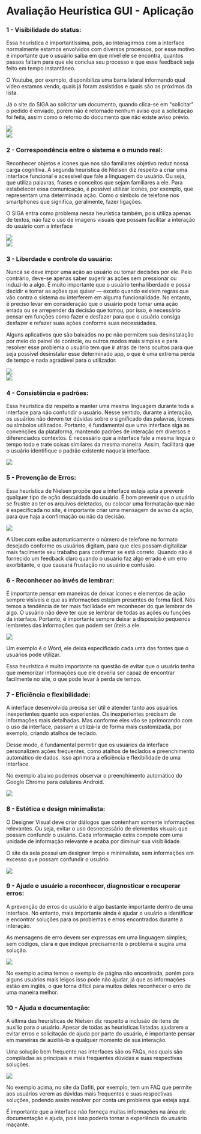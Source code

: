 # Avaliação Heurística GUI - Aplicação

<h3>1 - Visibilidade do status: </h3>
<p>Essa heurística é importantíssima, pois, ao interagirmos com a interface normalmente estamos envolvidos com diversos processos, por esse motivo é importante que o usuário saiba em que nível ele se encontra, quantos passos faltam para que ele conclua seu processo e que esse feedback seja feito em tempo instantâneo.</p>
<p>O Youtube, por exemplo, disponibiliza uma barra lateral informando qual vídeo estamos vendo, quais já foram assistidos e quais são os próximos da lista.
</p>
<p>Já o site do SIGA ao solicitar um documento, quando clica-se em "solicitar" o pedido é enviado, porém não é
retornado nenhum aviso que a solicitação foi feita, assim como o retorno do documento que não existe aviso prévio.</p>

<img src = "Imagens/heuristica01.png"><br>
<img src = "Imagens/heuristica01ruim.png"><br>

<h3>2 - Correspondência entre o sistema e o mundo real: </h3>
<p>Reconhecer objetos e ícones que nos são familiares objetivo reduz nossa carga cognitiva. A segunda heurística de Nielsen diz respeito a criar uma interface funcional e acessível que fale a linguagem do usuário. Ou seja, que utiliza palavras, frases e conceitos que sejam familiares a ele. Para estabelecer essa comunicação, é possível utilizar ícones, por exemplo, que representam uma determinada ação. Como o símbolo de telefone nos smartphones que significa, geralmente, fazer ligações.</p>
<p>O SIGA entra como problema nessa heurística também, pois utiliza apenas de textos, não faz o uso de imagens
visuais que possam facilitar a interação do usuário com a interface</p>

<img src = "Imagens/heuristica02.png"><br>
<img src = "Imagens/heuristica02ruim.png"><br>

<h3>3 - Liberdade e controle do usuário:</h3>
<p>Nunca se deve impor uma ação ao usuário ou tomar decisões por ele. Pelo contrário, deve-se apenas saber sugerir as ações sem pressionar ou induzi-lo a algo. É muito importante que o usuário tenha liberdade e possa decidir e tomar as ações que quiser — exceto quando existem regras que vão contra o sistema ou interferem em alguma funcionalidade. No entanto, é preciso levar em consideração que o usuário pode tomar uma ação errada ou se arrepender da decisão que tomou, por isso, é necessário pensar em funções como fazer e desfazer para que o usuário consiga desfazer e refazer suas ações conforme suas necessidades.</p>
<p>Alguns aplicativos que são baixados no pc não permitem sua desinstalação por meio do painel de controle, ou outros modos mais simples e para resolver esse problema o usuário tem que ir atrás de itens ocultos para que seja possível desinstalar esse determinado app, o que é uma extrema perda de tempo e nada agradável para o utilizador.</p>

<img src = "Imagens/heuristica03.png"><br>
<img src = "Imagens/heuristica03ruim.png"><br>

<h3>4 - Consistência e padrões:</h3>
<p>Essa heurística diz respeito a manter uma mesma linguagem durante toda a interface para não confundir o usuário. Nesse sentido, durante a interação, os usuários não devem ter dúvidas sobre o significado das palavras, ícones ou símbolos utilizados. Portanto, é fundamental que uma interface siga as convenções da plataforma, mantendo padrões de interação em diversos e diferenciados contextos. É necessário que a interface fale a mesma língua o tempo todo e trate coisas similares da mesma maneira. Assim, facilitará que o usuário identifique o padrão existente naquela interface.</p>

<img src = "Imagens/heuristica04.png"><br>

<h3>5 - Prevenção de Erros:</h3>
<p>Essa heurística de Nielsen propõe que a interface esteja apta a prevenir qualquer tipo de ação descuidada do usuário. É bom prevenir que o usuário se frustre ao ter os arquivos deletados, ou colocar uma formatação que não é especificada no site, é importante criar uma mensagem de aviso da ação, para que haja a confirmação ou não da decisão.</p>

<img src = "Imagens/heuristica05.png"><br>

<p>A Uber.com exibe automaticamente o número de telefone no formato desejado conforme os usuários digitam, para que eles possam digitalizar mais facilmente seu trabalho para confirmar se está correto. Quando não é fornecido um feedback claro quando o usuário faz algo errado é um erro exorbitante, o que causará frustação no usuário e confusão.</p>

<h3>6 - Reconhecer ao invés de lembrar:</h3>
<p>É importante pensar em maneiras de deixar ícones e elementos de ação sempre visíveis e que as informações estejam presentes de forma fácil. Nós temos a tendência de ter mais facilidade em reconhecer do que lembrar de algo.
O usuário não deve ter que se lembrar de todas as ações ou funções da interface. Portanto, é importante sempre deixar à disposição pequenos lembretes das informações que podem ser úteis a ele. 
</p>

<img src = "Imagens/heuristica06.png"><br>

<p>Um exemplo é o Word, ele deixa especificado cada uma das fontes que o usuários pode utilizar.</p>
<p>Essa heurística é muito importante na questão de evitar que o usuário tenha que memorizar informações que ele deveria ser capaz de encontrar facilmente no site, o que pode levar à perda de tempo.</p>

<h3>7 - Eficiência e flexibilidade:</h3>
<p>A interface desenvolvida precisa ser útil e atender tanto aos usuários inexperientes quanto aos experientes. Os inexperientes precisam de informações mais detalhadas. Mas conforme eles vão se aprimorando com o uso da interface, passam a utilizá-la de forma mais customizada, por exemplo, criando atalhos de teclado.</p>
<p>Desse modo, é fundamental permitir que os usuários da interface personalizem ações frequentes, como atalhos de teclados e preenchimento automático de dados. Isso aprimora a eficiência e flexibilidade de uma interface.
</p>
<p>No exemplo abaixo podemos observar o preenchimento automático do Google Chrome para celulares Android.</p>

<img src = "Imagens/heuristica07.png"><br>

<h3>8 - Estética e design minimalista:</h3>
<p>O Designer Visual deve criar diálogos que contenham somente informações relevantes. Ou seja, evitar o uso desnecessário de elementos visuais que possam confundir o usuário. Cada informação extra compete com uma unidade de informação relevante e acaba por diminuir sua visibilidade.</p>
<p>O site da aela possui um designer limpo e minimalista, sem informações em excesso que possam confundir o usuário.
</p>

<img src = "Imagens/heuristica08.png"><br>

<h3>9 - Ajude o usuário a reconhecer, diagnosticar e recuperar erros:</h3>
<p>A prevenção de erros do usuário é algo bastante importante dentro de uma interface. No entanto, mais importante ainda é ajudar o usuário a identificar e encontrar soluções para os problemas e erros encontrados durante a interação.</p>
<p>As mensagens de erro devem ser expressas em uma linguagem simples; sem códigos, clara e que indique precisamente o problema e sugira uma solução.
</p>

<img src = "Imagens/heuristica09.png"><br>

<p>No exemplo acima temos o exemplo de página não encontrada, porém para alguns usuários mais leigos isso pode não ajudar, já que as informações estão em inglês, o que torna difícil para muitos deles reconhecer o erro de uma maneira melhor.</p>

<h3>10 - Ajuda e documentação:</h3>
<p>A última das heurísticas de Nielsen diz respeito a inclusão de itens de auxílio para o usuário. Apesar de todas as heurísticas listadas ajudarem a evitar erros e solicitação de ajuda por parte do usuário, é importante pensar em maneiras de auxiliá-lo a qualquer momento de sua interação.</p>
<p>Uma solução bem frequente nas interfaces são os FAQs, nos quais são compiladas as principais e mais frequentes dúvidas e suas respectivas soluções.
</p>

<img src = "Imagens/heuristica10.png"><br>

<p>No exemplo acima, no site da Dafiti, por exemplo, tem um FAQ que permite aos usuários verem as dúvidas mais frequentes e suas respectivas soluções, podendo assim resolver por conta um problema que esteja aqui.</p>
<p>É importante que a interface não forneça muitas informações na área de documentação e ajuda, pois isso poderia tornar a experiência do usuário maçante.</p>

